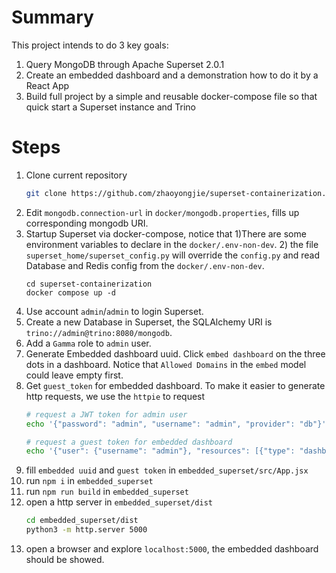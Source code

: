 # Summary

This project intends to do 3 key goals:
1. Query MongoDB through Apache Superset 2.0.1
2. Create an embedded dashboard and a demonstration how to do it by a React App
3. Build full project by a simple and reusable docker-compose file so that quick start a Superset instance and Trino

# Steps 

1. Clone current repository
    ```bash
    git clone https://github.com/zhaoyongjie/superset-containerization.git
    ```
2. Edit `mongodb.connection-url` in `docker/mongodb.properties`, fills up corresponding mongodb URI. 
3. Startup Superset via docker-compose, notice that 1)There are some environment variables to declare in the `docker/.env-non-dev`. 2) the file `superset_home/superset_config.py` will override the `config.py` and read Database and Redis config from the `docker/.env-non-dev`.
    ```
    cd superset-containerization
    docker compose up -d
    ```
4. Use account `admin`/`admin` to login Superset.
5. Create a new Database in Superset, the SQLAlchemy URI is `trino://admin@trino:8080/mongodb`.
6. Add a `Gamma` role to `admin` user.
7. Generate Embedded dashboard uuid. Click `embed dashboard` on the three dots in a dashboard. Notice that `Allowed Domains` in the `embed` model could leave empty first.
8. Get `guest_token` for embedded dashboard. To make it easier to generate http requests, we use the `httpie` to request
    ```bash
    # request a JWT token for admin user
    echo '{"password": "admin", "username": "admin", "provider": "db"}' | http post http://localhost:8088/api/v1/security/login
    
    # request a guest token for embedded dashboard
    echo '{"user": {"username": "admin"}, "resources": [{"type": "dashboard", "id": "<fill up a dashboard id>"}], "rls": []}' | http post http://localhost:8088/api/v1/security/guest_token/ -A bearer -a "<fill up JWT token from previous step>"
    ```
9. fill `embedded uuid` and `guest token` in `embedded_superset/src/App.jsx`
10. run `npm i` in `embedded_superset`
11. run `npm run build` in `embedded_superset`
12. open a http server in `embedded_superset/dist`
    ```bash
    cd embedded_superset/dist
    python3 -m http.server 5000
    ```
13. open a browser and explore `localhost:5000`, the embedded dashboard should be showed.

